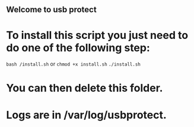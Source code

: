 ## Welcome to usb protect

# To install this script you just need to do one of the following step:
``bash /install.sh``
or
``chmod +x install.sh``
``./install.sh``

# You can then delete this folder.
# Logs are in /var/log/usbprotect.
